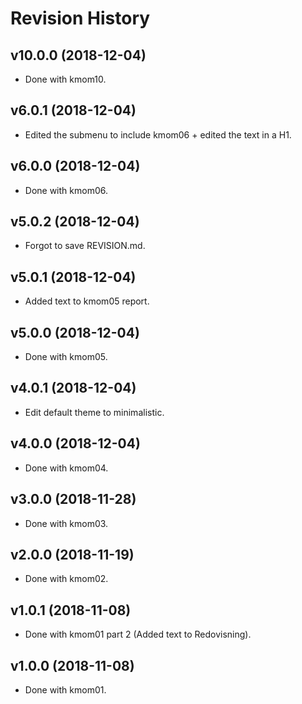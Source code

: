 Revision History
====================


v10.0.0 (2018-12-04)
--------------------

* Done with kmom10.


v6.0.1 (2018-12-04)
--------------------

* Edited the submenu to include kmom06 + edited the text in a H1.


v6.0.0 (2018-12-04)
--------------------

* Done with kmom06.


v5.0.2 (2018-12-04)
--------------------

* Forgot to save REVISION.md.


v5.0.1 (2018-12-04)
--------------------

* Added text to kmom05 report.


v5.0.0 (2018-12-04)
--------------------

* Done with kmom05.


v4.0.1 (2018-12-04)
--------------------

* Edit default theme to minimalistic.


v4.0.0 (2018-12-04)
--------------------

* Done with kmom04.


v3.0.0 (2018-11-28)
--------------------

* Done with kmom03.


v2.0.0 (2018-11-19)
--------------------

* Done with kmom02.


v1.0.1 (2018-11-08)
--------------------

* Done with kmom01 part 2 (Added text to Redovisning).


v1.0.0 (2018-11-08)
--------------------

* Done with kmom01.
